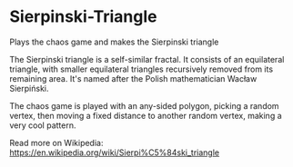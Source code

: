 # Sierpinski-Triangle
Plays the chaos game and makes the Sierpinski triangle

The Sierpinski triangle is a self-similar fractal. It consists of an equilateral triangle, with smaller equilateral triangles recursively removed from its remaining area. It's named after the Polish mathematician Wacław Sierpiński.

The chaos game is played with an any-sided polygon, picking a random vertex, then moving a fixed distance to another random vertex, making a very cool pattern.

Read more on Wikipedia:
https://en.wikipedia.org/wiki/Sierpi%C5%84ski_triangle
